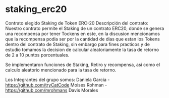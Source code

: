 # staking_erc20

Contrato elegido Staking de Token ERC-20
Descripción del contrato: Nuestro contrato permite el Staking de un contrato ERC20, donde se genera una recompensa
por tener Tockens en este, en la discusion mencionamos que la recompensa podia ser por la cantidad de dias que estan los
Tokens dentro del contrato de Staking, sin embargo para fines practicos y de estudio tomamos la decision de calcular 
aleatoriamente la tasa de retorno de 2 a 10 puntos porcentuales.

Se implementaron funciones de Staking, Retiro y recompensa, asi como el calculo aleatorio mencionado 
para la tasa de retorno.

Los Integrantes del grupo somos:
Daniela Garcia - https://github.com/tryCatCode
Moises Rohman - https://github.com/mrohmans
Davis Morales



